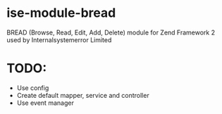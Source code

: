 # ise-module-bread
BREAD (Browse, Read, Edit, Add, Delete) module for Zend Framework 2 used by Internalsystemerror Limited

# TODO:
- Use config
- Create default mapper, service and controller
- Use event manager